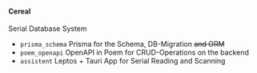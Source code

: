 #### Cereal

Serial Database System

* `prisma_schema`   Prisma for the Schema, DB-Migration ~~and ORM~~
* `poem_openapi`    OpenAPI in Poem for CRUD-Operations on the backend
* `assistent`     Leptos + Tauri App for Serial Reading and Scanning
